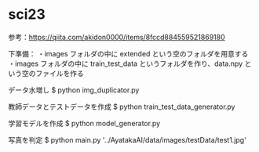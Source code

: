 # sci23

参考：https://qiita.com/akidon0000/items/8fccd884559521869180

下準備：
・images フォルダの中に extended という空のフォルダを用意する
・images フォルダの中に train_test_data というフォルダを作り、data.npy という空のファイルを作る

データ水増し
$ python img_duplicator.py

教師データとテストデータを作成
$ python train_test_data_generator.py

学習モデルを作成
$ python model_generator.py

写真を判定
$ python main.py '../AyatakaAI/data/images/testData/test1.jpg'
